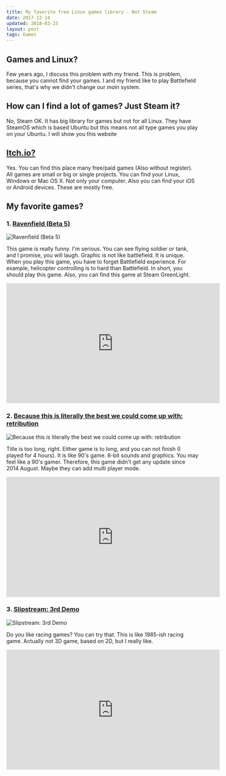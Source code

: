 ```yaml
---
title: My favorite free Linux games library - Not Steam
date: 2017-12-14
updated: 2018-03-25
layout: post
tags: Games
---
```


## Games and Linux?

Few years ago, I discuss this problem with my friend. This is problem, because you cannot find your games. I and my friend like to play Battlefield series, that's why we didn't change our *main* system.

## How can I find a lot of games? Just Steam it?

No, Steam OK. It has big library for games but not for all Linux. They have SteamOS which is based Ubuntu but this means not all type games you play on your Ubuntu. I will show you this website

## [Itch.io?](https://itch.io)

Yes. You can find this place many free/paid games (Also without register). All games are small or big or single projects. You can find your Linux, Windows or Mac OS X. Not only your computer. Also you can find your iOS or Android devices. These are mostly free.

## My favorite games?

### 1. [Ravenfield (Beta 5)](https://steelraven7.itch.io/ravenfield)

![Ravenfield (Beta 5)](https://img.itch.zone/aW1hZ2UvNDU4MzgvMzQzMzU4LnBuZw==/original/m2kjwQ.png)

This game is really funny. I'm serious. You can see flying soldier or tank, and I promise, you will laugh. Graphic is not like battlefield. It is unique. When you play this game, you have to forget Battlefield experience. For example, helicopter controlling is to hard than Battlefield. In short, you should play this game. Also, you can find this game at Steam GreenLight.

<iframe width="560" height="315" src="https://www.youtube.com/embed/-dEUki8vfaA" frameborder="0" allow="autoplay; encrypted-media" allowfullscreen></iframe>

### 2. [Because this is literally the best we could come up with: retribution](https://lairofpixies.itch.io/because)

![Because this is literally the best we could come up with: retribution](https://img.itch.zone/aW1hZ2UvNDYxMS8xNjg4Mi5naWY=/original/bjFw%2Fo.gif)

Title is too long, right. Either game is to long, and you can not finish (I played for 4 hours). It is like 90's game. 8-bit sounds and graphics. You may feel like a 90's gamer. Therefore, this game didn't get any update since 2014 August. Maybe they can add multi player mode.

<iframe width="560" height="315" src="https://www.youtube.com/embed/50x0nxRHJqQ" frameborder="0" allow="autoplay; encrypted-media" allowfullscreen></iframe>

### 3. [Slipstream: 3rd Demo](https://ansdor.itch.io/slipstream-demo)

![Slipstream: 3rd Demo](https://img.itch.zone/aW1hZ2UvNDY1ODUvMjExOTg4LmdpZg==/original/bSffT7.gif)

Do you like racing games? You can try that. This is like 1985-ish racing game. Actually not 3D game, based on 2D, but I really like.

<iframe width="560" height="315" src="https://www.youtube.com/embed/iJFWcRA2KRE" frameborder="0" allow="autoplay; encrypted-media" allowfullscreen></iframe>
